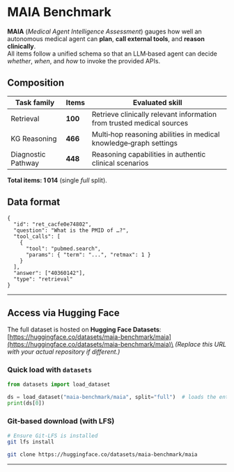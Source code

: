 # MAIA Benchmark

**MAIA** (*Medical Agent Intelligence Assessment*) gauges how well an autonomous medical agent can **plan**, **call external tools**, and **reason clinically**.\
All items follow a unified schema so that an LLM‑based agent can decide *whether*, *when*, and *how* to invoke the provided APIs.

## Composition

| Task family        | Items   | Evaluated skill                                                       |
| ------------------ | ------- | --------------------------------------------------------------------- |
| Retrieval          | **100** | Retrieve clinically relevant information from trusted medical sources |
| KG Reasoning       | **466** | Multi‑hop reasoning abilities in medical knowledge‑graph settings     |
| Diagnostic Pathway | **448** | Reasoning capabilities in authentic clinical scenarios                |

**Total items: 1 014** (single *full* split).

## Data format

```jsonc
{
  "id": "ret_cacfe0e74802",
  "question": "What is the PMID of …?",
  "tool_calls": [
    {
      "tool": "pubmed.search",
      "params": { "term": "...", "retmax": 1 }
    }
  ],
  "answer": ["40360142"],
  "type": "retrieval"
}
```

---

## Access via Hugging Face

The full dataset is hosted on **Hugging Face Datasets**: [https://huggingface.co/datasets/maia-benchmark/maia](https://huggingface.co/datasets/maia-benchmark/maia)\
*(Replace this URL with your actual repository if different.)*

### Quick load with `datasets`

```python
from datasets import load_dataset

ds = load_dataset("maia-benchmark/maia", split="full")  # loads the entire benchmark
print(ds[0])
```

### Git‑based download (with LFS)

```bash
# Ensure Git‑LFS is installed
git lfs install

git clone https://huggingface.co/datasets/maia-benchmark/maia
```

---



